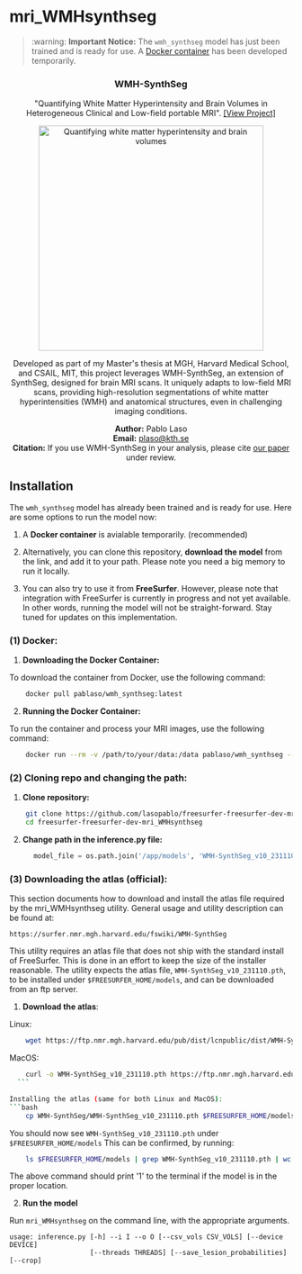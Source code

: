 # mri_WMHsynthseg


<blockquote>
  <p>:warning: <strong>Important Notice:</strong> The <code>wmh_synthseg</code> model has just been trained and is ready for use. A <a href="https://hub.docker.com/repository/docker/pablaso/wmh_synthseg/general">Docker container</a> has been developed temporarily.</p>
</blockquote>

<p align="center">
    <h3 align="center">WMH-SynthSeg</h3>
</p>

<p align="center">
    "Quantifying White Matter Hyperintensity and Brain Volumes in Heterogeneous Clinical and Low-field portable MRI". <a href="https://github.com/lasopablo/freesurfer-freesurfer-dev-mri_WMHsynthseg">[View Project]</a>
</p>

<p align="center">
  <a href="https://surfer.nmr.mgh.harvard.edu/fswiki/WMH-SynthSeg">
    <img src="https://miro.medium.com/v2/resize:fit:2000/1*ovEGmOI3bcCeauu8jEBzsg.png" width="400" alt="Quantifying white matter hyperintensity and brain volumes">
  </a>
</p>
<p align="center">
Developed as part of my Master's thesis at MGH, Harvard Medical School, and CSAIL, MIT, this project leverages WMH-SynthSeg, an extension of SynthSeg, designed for brain MRI scans. It uniquely adapts to low-field MRI scans, providing high-resolution segmentations of white matter hyperintensities (WMH) and anatomical structures, even in challenging imaging conditions.
</p>
<p align="center">
<b>Author:</b> Pablo Laso <br>
<b>Email:</b> <a href="mailto:plaso@kth.se">plaso@kth.se</a> <br>
<b>Citation:</b> If you use WMH-SynthSeg in your analysis, please cite <a href="https://arxiv.org/abs/2312.05119">our paper</a> under review. <br>
</p>

## Installation

<p>The <code>wmh_synthseg</code> model has already been trained and is ready for use. Here are some options to run the model now:
  
  1. A **Docker container** is avialable temporarily. (recommended)
     
  2. Alternatively, you can clone this repository, **download the model** from the link, and add it to your path. Please note you need a big memory to run it locally.
     
  3. You can also try to use it from **FreeSurfer**. However, please note that integration with FreeSurfer is currently in progress and not yet available. In other words, running the model will not be straight-forward. Stay tuned for updates on this implementation.</p>


### (1) Docker:

1. **Downloading the Docker Container:**
     
  To download the container from Docker, use the following command:
  ```bash
      docker pull pablaso/wmh_synthseg:latest
  ```
2. **Running the Docker Container:**
     
  To run the container and process your MRI images, use the following command:
  ```bash
      docker run --rm -v /path/to/your/data:/data pablaso/wmh_synthseg --i /data/your_input_image.nii.gz --o /data/your_output_image.nii.gz
  ```

### (2) Cloning repo and changing the path:
  
  1. **Clone repository:**
  ```bash
      git clone https://github.com/lasopablo/freesurfer-freesurfer-dev-mri_WMHsynthseg.git
      cd freesurfer-freesurfer-dev-mri_WMHsynthseg
  ```
  
  2. **Change path in the inference.py file:**
  ```python
        model_file = os.path.join('/app/models', 'WMH-SynthSeg_v10_231110.pth')
  ```


### (3) Downloading the atlas (official):

This section documents how to download and install the atlas file required by the
mri_WMHsynthseg utility. General usage and utility description can be found at:
    
    https://surfer.nmr.mgh.harvard.edu/fswiki/WMH-SynthSeg

This utility requires an atlas file that does not ship with the standard install
of FreeSurfer. This is done in an effort to keep the size of the installer
reasonable. The utility expects the atlas file, `WMH-SynthSeg_v10_231110.pth`,  
to be installed under `$FREESURFER_HOME/models`, and can be downloaded from an ftp
server.

1. **Download the atlas**:
     
  Linux:
  
  ```bash
      wget https://ftp.nmr.mgh.harvard.edu/pub/dist/lcnpublic/dist/WMH-SynthSeg/WMH-SynthSeg_v10_231110.pth 
  ```
  
  
  MacOS:
  
  ```bash
      curl -o WMH-SynthSeg_v10_231110.pth https://ftp.nmr.mgh.harvard.edu/pub/dist/lcnpublic/dist/WMH-SynthSeg/WMH-SynthSeg_v10_231110.pth 
    ```
  
  Installing the atlas (same for both Linux and MacOS):
  ```bash
      cp WMH-SynthSeg/WMH-SynthSeg_v10_231110.pth $FREESURFER_HOME/models
  ```
  
  You should now see `WMH-SynthSeg_v10_231110.pth` under `$FREESURFER_HOME/models`
  This can be confirmed, by running:
  ```bash
      ls $FREESURFER_HOME/models | grep WMH-SynthSeg_v10_231110.pth | wc -l
  ```
  
  The above command should print '1' to the terminal if the model is in the proper
  location.

2. **Run the model**
  
  Run `mri_WMHsynthseg` on the command line, with the appropriate arguments.
  ```
  usage: inference.py [-h] --i I --o O [--csv_vols CSV_VOLS] [--device DEVICE]
                      [--threads THREADS] [--save_lesion_probabilities] [--crop]
  ```

